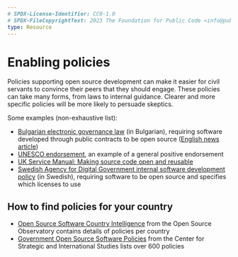 ```yaml
---
# SPDX-License-Identifier: CC0-1.0
# SPDX-FileCopyrightText: 2023 The Foundation for Public Code <info@publiccode.net>
type: Resource
---
```


# Enabling policies

Policies supporting open source development can make it easier for civil servants to convince their peers that they should engage.
These policies can take many forms, from laws to internal guidance.
Clearer and more specific policies will be more likely to persuade skeptics.

Some examples (non-exhaustive list):

* [Bulgarian electronic governance law](https://lex.bg/laws/ldoc/2135555445) (in Bulgarian), requiring software developed through public contracts to be open source ([English news article](https://web.archive.org/web/20230204230815/https://www.techrepublic.com/article/bulgaria-mandates-government-code-be-open-source-should-other-countries-follow-suit/))
* [UNESCO endorsement](https://en.unesco.org/freeandopensourcesoftware), an example of a general positive endorsement
* [UK Service Manual: Making source code open and reusable](https://www.gov.uk/service-manual/technology/making-source-code-open-and-reusable)
* [Swedish Agency for Digital Government internal software development policy](https://www.digg.se/download/18.5b0eb5a018018072bd81c5cf/1657096012152/Policy%20f%C3%B6r%20utveckling%20av%20programvara.pdf) (in Swedish), requiring software to be open source and specifies which licenses to use

## How to find policies for your country

* [Open Source Software Country Intelligence](https://joinup.ec.europa.eu/collection/open-source-observatory-osor/open-source-software-country-intelligence) from the Open Source Observatory contains details of policies per country
* [Government Open Source Software Policies](https://www.csis.org/programs/strategic-technologies-program/resources/government-open-source-software-policies) from the Center for Strategic and International Studies lists over 600 policies
